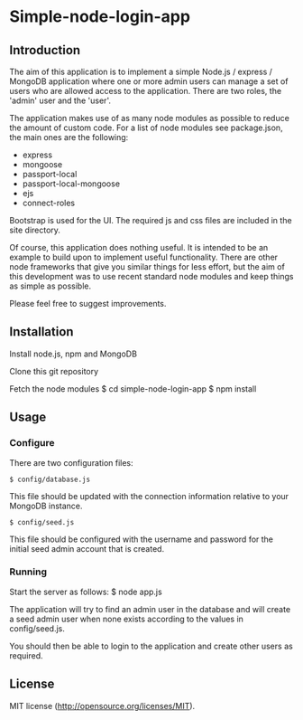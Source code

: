 # Simple-node-login-app
## Introduction
The aim of this application is to implement a simple Node.js / express / MongoDB application where one or more admin users can manage a set of users who are allowed access to the application. There are two roles, the 'admin' user and the 'user'. 

The application makes use of as many node modules as possible to reduce the amount of custom code. For a list of node modules see package.json, the main ones are the following:
* express
* mongoose
* passport-local
* passport-local-mongoose
* ejs
* connect-roles

Bootstrap is used for the UI. The required js and css files are included in the site directory. 

Of course, this application does nothing useful. It is intended to be an example to build upon to implement useful functionality. There are other node frameworks that give you similar things for less effort, but the aim of this development was to use recent standard node modules and keep things as simple as possible. 

Please feel free to suggest improvements.

## Installation
Install node.js, npm and MongoDB

Clone this git repository

Fetch the node modules
    $ cd simple-node-login-app
    $ npm install

## Usage

### Configure
There are two configuration files:

    $ config/database.js
This file should be updated with the connection information relative to your MongoDB instance.

    $ config/seed.js
This file should be configured with the username and password for the initial seed admin account that is created.

### Running
Start the server as follows:
    $ node app.js

The application will try to find an admin user in the database and will create a seed admin user when none exists according to the values in config/seed.js.

You should then be able to login to the application and create other users as required.

## License
MIT license (http://opensource.org/licenses/MIT).
